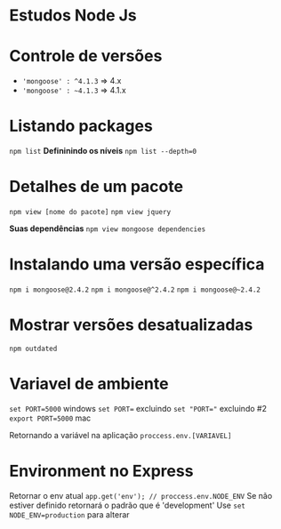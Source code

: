 # Estudos Node Js

# Controle de versões
* `'mongoose' : ^4.1.3` => 4.x
* `'mongoose' : ~4.1.3` => 4.1.x

# Listando packages
`npm list`
**Defininindo os níveis**
`npm list --depth=0`

# Detalhes de um pacote
`npm view [nome do pacote]`
`npm view jquery`

**Suas dependências**
`npm view mongoose dependencies`

# Instalando uma versão específica
`npm i mongoose@2.4.2`
`npm i mongoose@^2.4.2`
`npm i mongoose@~2.4.2`

# Mostrar versões desatualizadas
`npm outdated`

# Variavel de ambiente
`set PORT=5000` windows
`set PORT=` excluindo
`set "PORT="` excluindo #2
`export PORT=5000` mac

Retornando a variável na aplicação
`proccess.env.[VARIAVEL]`

# Environment no Express
Retornar o env atual
`app.get('env'); // proccess.env.NODE_ENV`
Se não estiver definido retornará o padrão que é 'development'
Use `set NODE_ENV=production` para alterar
